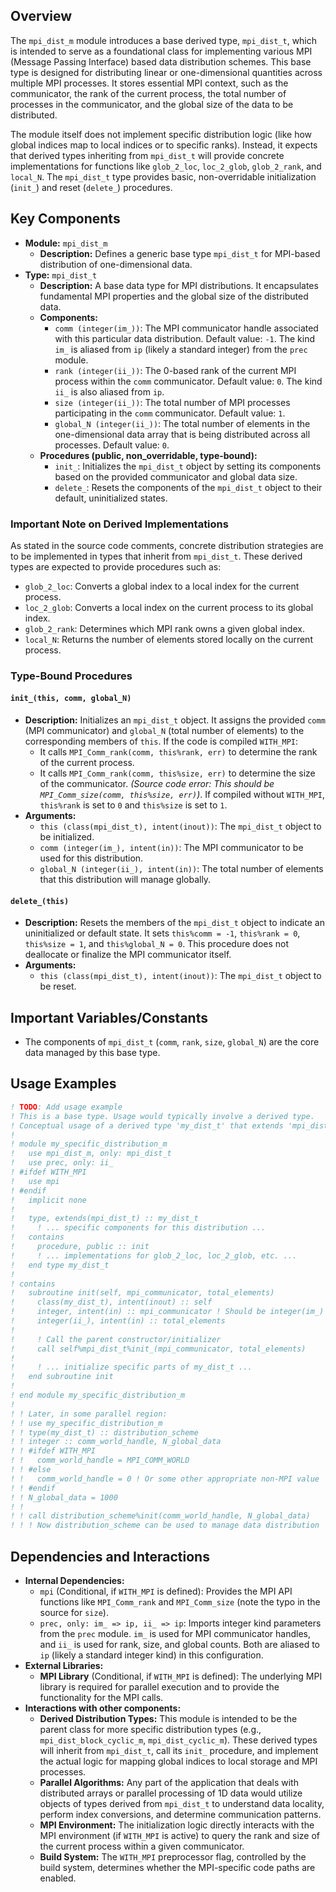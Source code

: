 ## Overview

The `mpi_dist_m` module introduces a base derived type, `mpi_dist_t`, which is intended to serve as a foundational class for implementing various MPI (Message Passing Interface) based data distribution schemes. This base type is designed for distributing linear or one-dimensional quantities across multiple MPI processes. It stores essential MPI context, such as the communicator, the rank of the current process, the total number of processes in the communicator, and the global size of the data to be distributed.

The module itself does not implement specific distribution logic (like how global indices map to local indices or to specific ranks). Instead, it expects that derived types inheriting from `mpi_dist_t` will provide concrete implementations for functions like `glob_2_loc`, `loc_2_glob`, `glob_2_rank`, and `local_N`. The `mpi_dist_t` type provides basic, non-overridable initialization (`init_`) and reset (`delete_`) procedures.

## Key Components

- **Module:** `mpi_dist_m`
    - **Description:** Defines a generic base type `mpi_dist_t` for MPI-based distribution of one-dimensional data.
- **Type:** `mpi_dist_t`
    - **Description:** A base data type for MPI distributions. It encapsulates fundamental MPI properties and the global size of the distributed data.
    - **Components:**
        - `comm (integer(im_))`: The MPI communicator handle associated with this particular data distribution. Default value: `-1`. The kind `im_` is aliased from `ip` (likely a standard integer) from the `prec` module.
        - `rank (integer(ii_))`: The 0-based rank of the current MPI process within the `comm` communicator. Default value: `0`. The kind `ii_` is also aliased from `ip`.
        - `size (integer(ii_))`: The total number of MPI processes participating in the `comm` communicator. Default value: `1`.
        - `global_N (integer(ii_))`: The total number of elements in the one-dimensional data array that is being distributed across all processes. Default value: `0`.
    - **Procedures (public, non_overridable, type-bound):**
        - `init_`: Initializes the `mpi_dist_t` object by setting its components based on the provided communicator and global data size.
        - `delete_`: Resets the components of the `mpi_dist_t` object to their default, uninitialized states.

### Important Note on Derived Implementations
As stated in the source code comments, concrete distribution strategies are to be implemented in types that inherit from `mpi_dist_t`. These derived types are expected to provide procedures such as:
- `glob_2_loc`: Converts a global index to a local index for the current process.
- `loc_2_glob`: Converts a local index on the current process to its global index.
- `glob_2_rank`: Determines which MPI rank owns a given global index.
- `local_N`: Returns the number of elements stored locally on the current process.

### Type-Bound Procedures

#### `init_(this, comm, global_N)`
- **Description:** Initializes an `mpi_dist_t` object. It assigns the provided `comm` (MPI communicator) and `global_N` (total number of elements) to the corresponding members of `this`. If the code is compiled `WITH_MPI`:
    - It calls `MPI_Comm_rank(comm, this%rank, err)` to determine the rank of the current process.
    - It calls `MPI_Comm_rank(comm, this%size, err)` to determine the size of the communicator. *(Source code error: This should be `MPI_Comm_size(comm, this%size, err)`)*.
If compiled without `WITH_MPI`, `this%rank` is set to `0` and `this%size` is set to `1`.
- **Arguments:**
    - `this (class(mpi_dist_t), intent(inout))`: The `mpi_dist_t` object to be initialized.
    - `comm (integer(im_), intent(in))`: The MPI communicator to be used for this distribution.
    - `global_N (integer(ii_), intent(in))`: The total number of elements that this distribution will manage globally.

#### `delete_(this)`
- **Description:** Resets the members of the `mpi_dist_t` object to indicate an uninitialized or default state. It sets `this%comm = -1`, `this%rank = 0`, `this%size = 1`, and `this%global_N = 0`. This procedure does not deallocate or finalize the MPI communicator itself.
- **Arguments:**
    - `this (class(mpi_dist_t), intent(inout))`: The `mpi_dist_t` object to be reset.

## Important Variables/Constants
- The components of `mpi_dist_t` (`comm`, `rank`, `size`, `global_N`) are the core data managed by this base type.

## Usage Examples
```fortran
! TODO: Add usage example
! This is a base type. Usage would typically involve a derived type.
! Conceptual usage of a derived type 'my_dist_t' that extends 'mpi_dist_t':
!
! module my_specific_distribution_m
!   use mpi_dist_m, only: mpi_dist_t
!   use prec, only: ii_
! #ifdef WITH_MPI
!   use mpi
! #endif
!   implicit none
!
!   type, extends(mpi_dist_t) :: my_dist_t
!     ! ... specific components for this distribution ...
!   contains
!     procedure, public :: init
!     ! ... implementations for glob_2_loc, loc_2_glob, etc. ...
!   end type my_dist_t
!
! contains
!   subroutine init(self, mpi_communicator, total_elements)
!     class(my_dist_t), intent(inout) :: self
!     integer, intent(in) :: mpi_communicator ! Should be integer(im_)
!     integer(ii_), intent(in) :: total_elements
!
!     ! Call the parent constructor/initializer
!     call self%mpi_dist_t%init_(mpi_communicator, total_elements)
!
!     ! ... initialize specific parts of my_dist_t ...
!   end subroutine init
!
! end module my_specific_distribution_m
!
! ! Later, in some parallel region:
! ! use my_specific_distribution_m
! ! type(my_dist_t) :: distribution_scheme
! ! integer :: comm_world_handle, N_global_data
! ! #ifdef WITH_MPI
! !   comm_world_handle = MPI_COMM_WORLD
! ! #else
! !   comm_world_handle = 0 ! Or some other appropriate non-MPI value
! ! #endif
! ! N_global_data = 1000
! !
! ! call distribution_scheme%init(comm_world_handle, N_global_data)
! ! ! Now distribution_scheme can be used to manage data distribution
```

## Dependencies and Interactions

- **Internal Dependencies:**
    - `mpi` (Conditional, if `WITH_MPI` is defined): Provides the MPI API functions like `MPI_Comm_rank` and `MPI_Comm_size` (note the typo in the source for `size`).
    - `prec, only: im_ => ip, ii_ => ip`: Imports integer kind parameters from the `prec` module. `im_` is used for MPI communicator handles, and `ii_` is used for rank, size, and global counts. Both are aliased to `ip` (likely a standard integer kind) in this configuration.
- **External Libraries:**
    - **MPI Library** (Conditional, if `WITH_MPI` is defined): The underlying MPI library is required for parallel execution and to provide the functionality for the MPI calls.
- **Interactions with other components:**
    - **Derived Distribution Types:** This module is intended to be the parent class for more specific distribution types (e.g., `mpi_dist_block_cyclic_m`, `mpi_dist_cyclic_m`). These derived types will inherit from `mpi_dist_t`, call its `init_` procedure, and implement the actual logic for mapping global indices to local storage and MPI processes.
    - **Parallel Algorithms:** Any part of the application that deals with distributed arrays or parallel processing of 1D data would utilize objects of types derived from `mpi_dist_t` to understand data locality, perform index conversions, and determine communication patterns.
    - **MPI Environment:** The initialization logic directly interacts with the MPI environment (if `WITH_MPI` is active) to query the rank and size of the current process within a given communicator.
    - **Build System:** The `WITH_MPI` preprocessor flag, controlled by the build system, determines whether the MPI-specific code paths are enabled.
